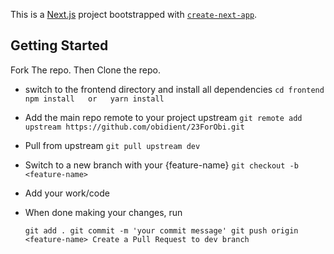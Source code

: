 This is a [Next.js](https://nextjs.org/) project bootstrapped with [`create-next-app`](https://github.com/vercel/next.js/tree/canary/packages/create-next-app).

## Getting Started

Fork The repo. Then Clone the repo.

- switch to the frontend directory and install all dependencies
`cd frontend
npm install   or   yarn install`

- Add the main repo remote to your project upstream
`git remote add upstream https://github.com/obidient/23ForObi.git`

- Pull from upstream
`git pull upstream dev`

- Switch to a new branch with your {feature-name}
`git checkout -b <feature-name>`

- Add your work/code

- When done making your changes, run

  `git add .
  git commit -m 'your commit message'
  git push origin <feature-name>
Create a Pull Request to dev branch`
